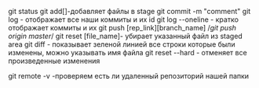 git status
git add[]-добавляет файлы в stage
git commit -m "comment"
git log - отображает все наши коммиты и их id
git log --oneline - кратко отображает коммиты и их
git push [rep_link][branch_name]
/_git push origin master_/
git reset [file_name]- убирает указанный файл из staged area
git diff - показывает зеленой линией все строки которые были изменены, можно указывать имя файла
git reset --hard - отменяет все произведенные изменения

git remote -v -проверяем есть ли удаленный репозиторий нашей папки

